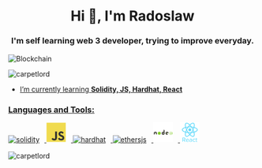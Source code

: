 <h1 align="center">Hi 👋, I'm Radoslaw</h1>
<h3 align="center">I'm self learning web 3 developer, trying to improve everyday.</h3>
<img align="center" alt="Blockchain" width="400" src="https://thumbs.gfycat.com/AjarJaggedClumber-max-1mb.gif">
                                                                                                             
<p align="left"> <img src="https://komarev.com/ghpvc/?username=carpetlord&label=Profile%20views&color=0e75b6&style=flat" alt="carpetlord" /> <a href="https://github.com/Carpetlord?tab=followers"> </p>

- I’m currently learning **Solidity, JS, Hardhat, React**


<p align="left">
</p>

<h3 align="left">Languages and Tools:</h3>
<p align="left"> <a href="https://docs.soliditylang.org/en/v0.8.17/" target="_blank" rel="noreferer"> <img src="https://upload.wikimedia.org/wikipedia/commons/thumb/9/98/Solidity_logo.svg/1200px-Solidity_logo.svg.png" alt="solidity" width="40" height="40" style="padding-right:10px;"/> </a> <a href="https://developer.mozilla.org/en-US/docs/Web/JavaScript" target="_blank" rel="noreferrer"> <img src="https://raw.githubusercontent.com/devicons/devicon/master/icons/javascript/javascript-original.svg" alt="javascript" width="40" height="40" style="padding-right:10px;"/> </a> <a href="https://hardhat.org/" target="_blank" rel="noreferer"> <img src="https://seeklogo.com/images/H/hardhat-logo-888739EBB4-seeklogo.com.png" alt="hardhat" width="40" height="40" style="padding-right:10px;"/> </a> <a href="https://docs.ethers.org/v5/" target="_blank" rel="noreferrer"> <img src="https://seeklogo.com/images/E/ethers-logo-D5B86204D8-seeklogo.com.png" alt="ethersjs" width="40" height="40" style="padding-right:10px;"/> </a> <a href="https://nodejs.org" target="_blank" rel="noreferrer"> <img src="https://raw.githubusercontent.com/devicons/devicon/master/icons/nodejs/nodejs-original-wordmark.svg" alt="nodejs" width="40" height="40" style="padding-right:10px;"/> </a> <a href="https://reactjs.org/" target="_blank" rel="noreferrer"> <img src="https://raw.githubusercontent.com/devicons/devicon/master/icons/react/react-original-wordmark.svg" alt="react" width="40" height="40"/> </a>  </p>





<p><img align="center" src="https://github-readme-streak-stats.herokuapp.com/?user=carpetlord&" alt="carpetlord" /></p>
